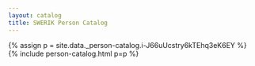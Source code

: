 ```yaml
---
layout: catalog
title: SWERIK Person Catalog
---
```

{% assign p = site.data._person-catalog.i-J66uUcstry6kTEhq3eK6EY %}
{% include person-catalog.html p=p %}

